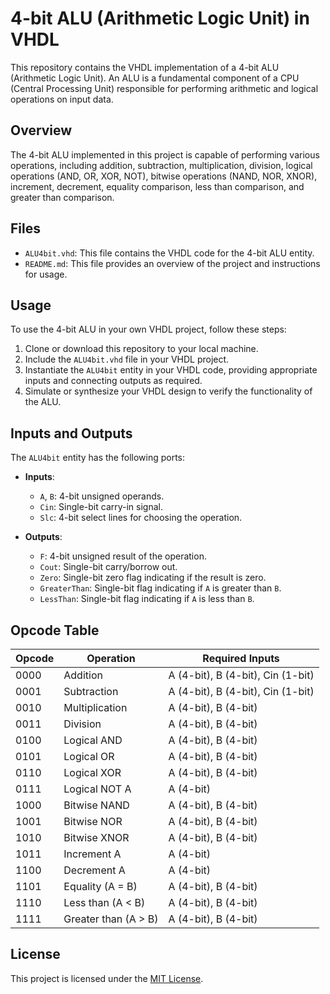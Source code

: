 # 4-bit ALU (Arithmetic Logic Unit) in VHDL

This repository contains the VHDL implementation of a 4-bit ALU (Arithmetic Logic Unit). An ALU is a fundamental component of a CPU (Central Processing Unit) responsible for performing arithmetic and logical operations on input data.

## Overview

The 4-bit ALU implemented in this project is capable of performing various operations, including addition, subtraction, multiplication, division, logical operations (AND, OR, XOR, NOT), bitwise operations (NAND, NOR, XNOR), increment, decrement, equality comparison, less than comparison, and greater than comparison.

## Files

- `ALU4bit.vhd`: This file contains the VHDL code for the 4-bit ALU entity.
- `README.md`: This file provides an overview of the project and instructions for usage.

## Usage

To use the 4-bit ALU in your own VHDL project, follow these steps:

1. Clone or download this repository to your local machine.
2. Include the `ALU4bit.vhd` file in your VHDL project.
3. Instantiate the `ALU4bit` entity in your VHDL code, providing appropriate inputs and connecting outputs as required.
4. Simulate or synthesize your VHDL design to verify the functionality of the ALU.

## Inputs and Outputs

The `ALU4bit` entity has the following ports:

- **Inputs**:
  - `A`, `B`: 4-bit unsigned operands.
  - `Cin`: Single-bit carry-in signal.
  - `Slc`: 4-bit select lines for choosing the operation.
  
- **Outputs**:
  - `F`: 4-bit unsigned result of the operation.
  - `Cout`: Single-bit carry/borrow out.
  - `Zero`: Single-bit zero flag indicating if the result is zero.
  - `GreaterThan`: Single-bit flag indicating if `A` is greater than `B`.
  - `LessThan`: Single-bit flag indicating if `A` is less than `B`.

## Opcode Table

| Opcode | Operation          | Required Inputs                             |
|--------|--------------------|---------------------------------------------|
| 0000   | Addition           | A (4-bit), B (4-bit), Cin (1-bit)           |
| 0001   | Subtraction        | A (4-bit), B (4-bit), Cin (1-bit)           |
| 0010   | Multiplication     | A (4-bit), B (4-bit)                        |
| 0011   | Division           | A (4-bit), B (4-bit)                        |
| 0100   | Logical AND        | A (4-bit), B (4-bit)                        |
| 0101   | Logical OR         | A (4-bit), B (4-bit)                        |
| 0110   | Logical XOR        | A (4-bit), B (4-bit)                        |
| 0111   | Logical NOT A      | A (4-bit)                                   |
| 1000   | Bitwise NAND       | A (4-bit), B (4-bit)                        |
| 1001   | Bitwise NOR        | A (4-bit), B (4-bit)                        |
| 1010   | Bitwise XNOR       | A (4-bit), B (4-bit)                        |
| 1011   | Increment A        | A (4-bit)                                   |
| 1100   | Decrement A        | A (4-bit)                                   |
| 1101   | Equality (A = B)   | A (4-bit), B (4-bit)                        |
| 1110   | Less than (A < B)  | A (4-bit), B (4-bit)                        |
| 1111   | Greater than (A > B)| A (4-bit), B (4-bit)                        |



## License

This project is licensed under the [MIT License](LICENSE).

